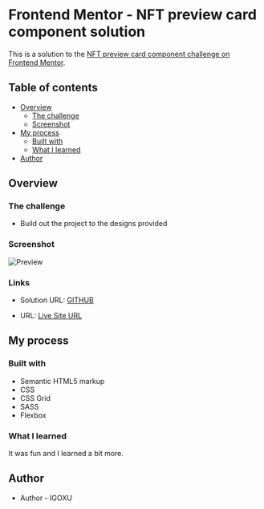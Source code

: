 # Frontend Mentor - NFT preview card component solution

This is a solution to the [NFT preview card component challenge on Frontend Mentor](https://www.frontendmentor.io/challenges/nft-preview-card-component-SbdUL_w0U).

## Table of contents

- [Overview](#overview)
  - [The challenge](#the-challenge)
  - [Screenshot](#screenshot)
- [My process](#my-process)
  - [Built with](#built-with)
  - [What I learned](#what-i-learned)
- [Author](#author)

## Overview

### The challenge

- Build out the project to the designs provided

### Screenshot

![Preview](https://res.cloudinary.com/dbfrodka2/image/upload/v1651862359/frontendmentor/mobile-design-nft-preview-card-component-main_e75twa.jpg)

### Links

- Solution URL: [GITHUB](https://github.com/IGOXU/NFT-preview-card-component)

- URL: [Live Site URL](https://nft-preview-card-component-lemon.vercel.app/)

## My process

### Built with

- Semantic HTML5 markup
- CSS
- CSS Grid
- SASS
- Flexbox

### What I learned

It was fun and I learned a bit more.

## Author

- Author - IGOXU
